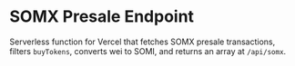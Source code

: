 # SOMX Presale Endpoint

Serverless function for Vercel that fetches SOMX presale transactions,
filters `buyTokens`, converts wei to SOMI, and returns an array at `/api/somx`.
